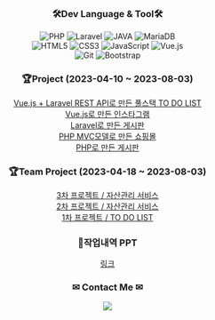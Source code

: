 <h3 align="center"><b>🛠Dev Language & Tool🛠</b></h3>
<p align="center">
<img alt="PHP" src ="https://img.shields.io/badge/PHP-777BB4.svg?&style=flat-square&logo=PHP&logoColor=white"/>
<img alt="Laravel" src="https://img.shields.io/badge/Laravel-FF2D20?style=flat-square&logo=Laravel&logoColor=white">
<img alt="JAVA" src="https://img.shields.io/badge/Java-007396?style=flat-square&logo=Java&logoColor=white"/>
<img alt="MariaDB" src ="https://img.shields.io/badge/MariaDB-003545.svg?&style=flat-square&logo=MariaDB&logoColor=white"/>
<br>
<img alt="HTML5" src="https://img.shields.io/badge/HTML5-E34F26?style=flat-square&logo=html5&logoColor=white">
<img alt="CSS3" src="https://img.shields.io/badge/CSS-1572B6?style=flat-square&logo=css3&logoColor=white">
<img alt="JavaScript" src="https://img.shields.io/badge/JavaScript-F7DF1E?style=flat-square&logo=javascript&logoColor=black">
<img alt="Vue.js" src="https://img.shields.io/badge/Vue.js-4FC08D?style=flat-square&logo=Vue.js&logoColor=white">
<br>
<img alt="Git" src="https://img.shields.io/badge/Git-F05032?style=flat-square&logo=Git&logoColor=white">
<img alt="Bootstrap" src ="https://img.shields.io/badge/Bootstrap-7952B3?style=flat-square&logo=Bootstrap&logoColor=white"/>
 </p>

<h3 align="center"><b>🏆Project (2023-04-10 ~ 2023-08-03)</b></h3>
<p align="center">
 <a href="https://github.com/EunyoungSin/vue_todolist">Vue.js + Laravel REST API로 만든 풀스택 TO DO LIST</a><br>
 <a href="https://github.com/EunyoungSin/PHPFULLSTACK/tree/main/vue/vuestagram">Vue.js로 만든 인스타그램</a><br>
 <a href="https://github.com/EunyoungSin/laravel_board">Laravel로 만든 게시판</a><br>
 <a href="https://github.com/EunyoungSin/mini_shop">PHP MVC모델로 만든 쇼핑몰</a><br>
 <a href="https://github.com/EunyoungSin/mini_board">PHP로 만든 게시판</a><br>
</p>

<h3 align="center"><b>🏆Team Project (2023-04-18 ~ 2023-08-03)</b></h3>
<p align="center">
 <a href="https://github.com/PHP-506-Money/3rd_project">3차 프로젝트 / 자산관리 서비스</a><br>
 <a href="https://github.com/PHP-506-Money/2nd_project_v2">2차 프로젝트 / 자산관리 서비스</a><br>
 <a href="https://github.com/PHP-506-1/PHP_1STPJ">1차 프로젝트 / TO DO LIST</a><br>
</p>

<h3 align="center"><b>📜작업내역 PPT</b></h3>
<p align="center">
 <a href="https://docs.google.com/presentation/d/1NTKDMqfAv2gplG7mYCZ82fXLm1c98gGhsbcuWcthB64/edit?usp=sharing">링크</a>
</p>

<h3 align="center">✉ Contact Me ✉</h3>
<div align="center"><a href="mailto:ey5742@gmail.com"><img src="https://img.shields.io/badge/Gmail-d14836?style=flat&logo=Gmail&logoColor=white" /></a></div>
